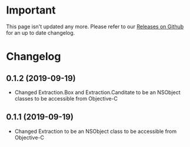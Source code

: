 Important
=========

This page isn't updated any more. Please refer to our [Releases on Github](https://github.com/gini/gini-ios/releases) for an up to date changelog.

Changelog
=========

0.1.2 (2019-09-19)
------------------

-   Changed Extraction.Box and Extraction.Canditate to be an NSObject classes to be accessible from Objective-C

0.1.1 (2019-09-19)
------------------

-   Changed Extraction to be an NSObject class to be accessible from Objective-C
